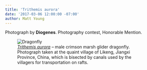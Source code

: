 ```yaml
---
title: 'Trithemis aurora'
date: '2017-03-06 12:00:00 -07:00'
author: Matt Young
---
```

Photograph by **Diogenes**.
Photography contest, Honorable Mention.
<figure>
<img src="/PT/uploads/2017/Diogenes.Trithemis_aurora_male.jpg" alt="Dragonfly"/>
<figcaption>
<a href="http://en.wikipedia.org/wiki/Trithemis_aurora"><i>Trithemis aurora</i></a> &ndash; male crimson marsh glider dragonfly. Photograph taken at the quaint village of Likeng, Jiangxi Province, China, which is bisected by canals used by the villagers for transportation on rafts.
</figcaption>
</figure>
